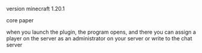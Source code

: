 version minecraft 1.20.1

core paper

when you launch the plugin, the program 
opens, and there you can assign a 
player on the server as an administrator on your server or write to the chat server
